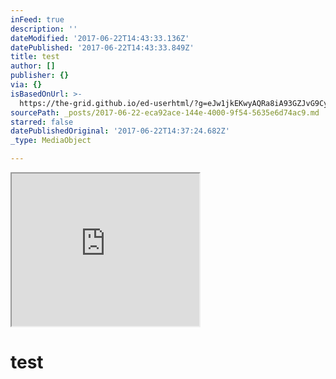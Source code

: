 ```yaml
---
inFeed: true
description: ''
dateModified: '2017-06-22T14:43:33.136Z'
datePublished: '2017-06-22T14:43:33.849Z'
title: test
author: []
publisher: {}
via: {}
isBasedOnUrl: >-
  https://the-grid.github.io/ed-userhtml/?g=eJw1jkEKwyAQRa8iA93GZJvG9Cypjo4wVRknKb19hdLlf_Aef8tRjheaLt4BqbbVWsqJYr5w4stKDhhP5nR062vpKqfXKlawBJSpUXskt4B556DkYJnnGxjCUdD_6vphdPCsMoy11IL3Ab1U5lySg1Jh3-zvx_4FaIUxnQ
sourcePath: _posts/2017-06-22-eca92ace-144e-4000-9f54-5635e6d74ac9.md
starred: false
datePublishedOriginal: '2017-06-22T14:37:24.682Z'
_type: MediaObject

---
```

<iframe src="https://the-grid.github.io/ed-userhtml/?g=eJw1jEEKwzAMwL5SDLs27bVbtrdsiRsHjB0ct2W_Xy47SiA9uqUI5N62EKgW2uuJM5_Basb9YC7vHpJKdzuSqwVDyWhzo_YqcYXpqtkpwrosN5gIx8H_1P3LGOGjNopNVPA-ZDJlrlIiiMLzB2KrK-w" height="244" style=""></iframe>

# test